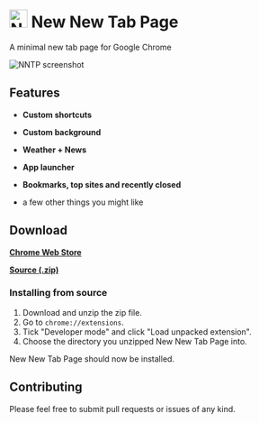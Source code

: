 # <img src="https://i.imgur.com/OHA0imv.png" alt="NNTP icon" width="32" /> New New Tab Page

A minimal new tab page for Google Chrome

![NNTP screenshot](https://i.imgur.com/xjtY2nP.png)

## Features

+ **Custom shortcuts**

+ **Custom background**

+ **Weather + News**

+ **App launcher**

+ **Bookmarks, top sites and recently closed**

+ a few other things you might like

## Download

[**Chrome Web Store**](https://chrome.google.com/webstore/detail/new-new-tab-page/nndegnhfodohkemfnmalamgebofbgjcc)

[**Source (.zip)**](https://github.com/z-------------/New-New-Tab-Page/archive/master.zip)

### Installing from source

1. Download and unzip the zip file.
2. Go to `chrome://extensions`.
3. Tick "Developer mode" and click "Load unpacked extension".
4. Choose the directory you unzipped New New Tab Page into.

New New Tab Page should now be installed.

## Contributing

Please feel free to submit pull requests or issues of any kind.
